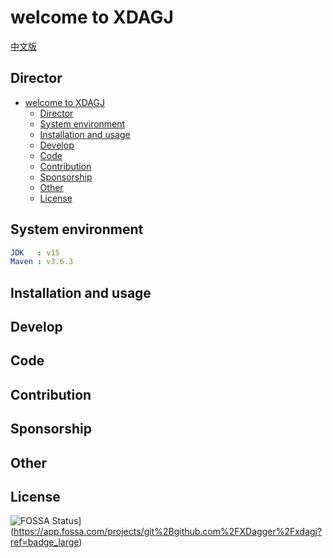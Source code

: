 # welcome to XDAGJ

[中文版](./docs/README_zh.md)
## Director
- [welcome to XDAGJ](#welcome-to-xdagj)
  - [Director](#director)
  - [System environment](#system-environment)
  - [Installation and usage](#installation-and-usage)
  - [Develop](#develop)
  - [Code](#code)
  - [Contribution](#contribution)
  - [Sponsorship](#sponsorship)
  - [Other](#other)
  - [License](#license)

## System environment
```yaml
JDK   : v15
Maven : v3.6.3
```
## Installation and usage

## Develop

## Code

## Contribution

## Sponsorship

## Other

## License
![FOSSA Status](README_zh.assets/git%252Bgithub.com%252FXDagger%252Fxdagj.svg)](https://app.fossa.com/projects/git%2Bgithub.com%2FXDagger%2Fxdagj?ref=badge_large)

